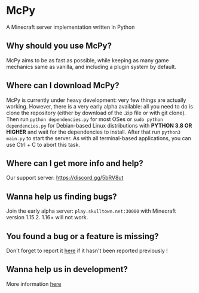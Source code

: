 # McPy

A Minecraft server implementation written in Python

## Why should you use McPy?
McPy aims to be as fast as possible, while keeping as many game mechanics same as vanilla, and including a plugin system by default.

## Where can I download McPy?
McPy is currently under heavy development: very few things are actually working. However, there is a very early alpha available: all you need to do is clone the repository (either by download of the .zip file or with git clone). Then run `python dependencies.py` for most OSes or `sudo python dependencies.py` for Debian-based Linux distributions with **PYTHON 3.8 OR HIGHER** and wait for the dependencies to install. After that run `python3 main.py` to start the server. As with all terminal-based applications, you can use Ctrl + C to abort this task.

## Where can I get more info and help?
Our support server: https://discord.gg/5bRV8ut

## Wanna help us finding bugs?
Join the early alpha server: `play.skulltown.net:30000` with Minecraft version 1.15.2. 1.16+ will not work.

## You found a bug or a feature is missing?
Don't forget to report it [here](https://github.com/tazz4843/McPy/issues) if it hasn't been reported previously !

## Wanna help us in development?
More information [here](docs/howto_git.md)
